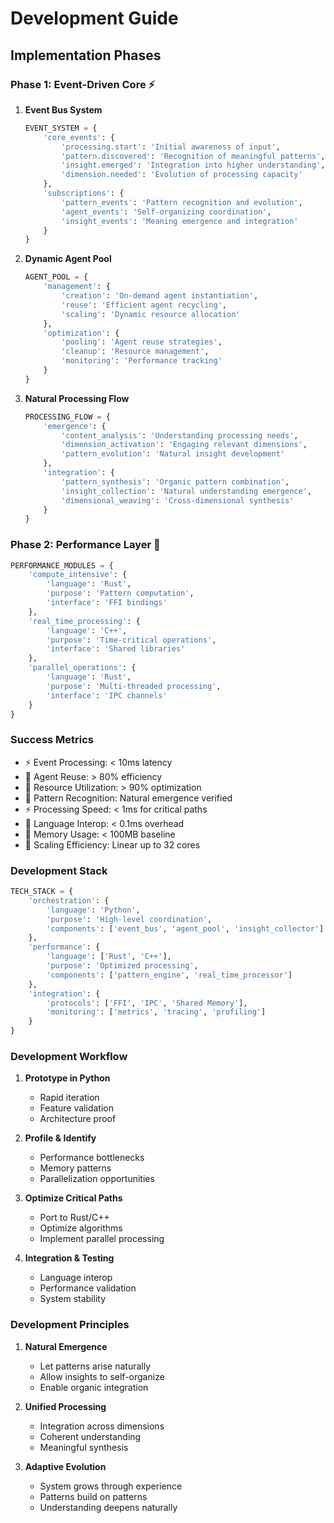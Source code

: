 # Development Guide

## Implementation Phases

### Phase 1: Event-Driven Core ⚡
1. **Event Bus System**
   ```python
   EVENT_SYSTEM = {
       'core_events': {
           'processing.start': 'Initial awareness of input',
           'pattern.discovered': 'Recognition of meaningful patterns',
           'insight.emerged': 'Integration into higher understanding',
           'dimension.needed': 'Evolution of processing capacity'
       },
       'subscriptions': {
           'pattern_events': 'Pattern recognition and evolution',
           'agent_events': 'Self-organizing coordination',
           'insight_events': 'Meaning emergence and integration'
       }
   }
   ```

2. **Dynamic Agent Pool**
   ```python
   AGENT_POOL = {
       'management': {
           'creation': 'On-demand agent instantiation',
           'reuse': 'Efficient agent recycling',
           'scaling': 'Dynamic resource allocation'
       },
       'optimization': {
           'pooling': 'Agent reuse strategies',
           'cleanup': 'Resource management',
           'monitoring': 'Performance tracking'
       }
   }
   ```

3. **Natural Processing Flow**
   ```python
   PROCESSING_FLOW = {
       'emergence': {
           'content_analysis': 'Understanding processing needs',
           'dimension_activation': 'Engaging relevant dimensions',
           'pattern_evolution': 'Natural insight development'
       },
       'integration': {
           'pattern_synthesis': 'Organic pattern combination',
           'insight_collection': 'Natural understanding emergence',
           'dimensional_weaving': 'Cross-dimensional synthesis'
       }
   }
   ```

### Phase 2: Performance Layer 🚀
```python
PERFORMANCE_MODULES = {
    'compute_intensive': {
        'language': 'Rust',
        'purpose': 'Pattern computation',
        'interface': 'FFI bindings'
    },
    'real_time_processing': {
        'language': 'C++',
        'purpose': 'Time-critical operations',
        'interface': 'Shared libraries'
    },
    'parallel_operations': {
        'language': 'Rust',
        'purpose': 'Multi-threaded processing',
        'interface': 'IPC channels'
    }
}
```

### Success Metrics
- ⚡ Event Processing: < 10ms latency
- 🔄 Agent Reuse: > 80% efficiency
- 🎯 Resource Utilization: > 90% optimization
- 🧠 Pattern Recognition: Natural emergence verified
- ⚡ Processing Speed: < 1ms for critical paths
- 🔄 Language Interop: < 0.1ms overhead
- 🎯 Memory Usage: < 100MB baseline
- 🧠 Scaling Efficiency: Linear up to 32 cores

### Development Stack
```python
TECH_STACK = {
    'orchestration': {
        'language': 'Python',
        'purpose': 'High-level coordination',
        'components': ['event_bus', 'agent_pool', 'insight_collector']
    },
    'performance': {
        'language': ['Rust', 'C++'],
        'purpose': 'Optimized processing',
        'components': ['pattern_engine', 'real_time_processor']
    },
    'integration': {
        'protocols': ['FFI', 'IPC', 'Shared Memory'],
        'monitoring': ['metrics', 'tracing', 'profiling']
    }
}
```

### Development Workflow
1. **Prototype in Python**
   - Rapid iteration
   - Feature validation
   - Architecture proof

2. **Profile & Identify**
   - Performance bottlenecks
   - Memory patterns
   - Parallelization opportunities

3. **Optimize Critical Paths**
   - Port to Rust/C++
   - Optimize algorithms
   - Implement parallel processing

4. **Integration & Testing**
   - Language interop
   - Performance validation
   - System stability

### Development Principles
1. **Natural Emergence**
   - Let patterns arise naturally
   - Allow insights to self-organize
   - Enable organic integration

2. **Unified Processing**
   - Integration across dimensions
   - Coherent understanding
   - Meaningful synthesis

3. **Adaptive Evolution**
   - System grows through experience
   - Patterns build on patterns
   - Understanding deepens naturally